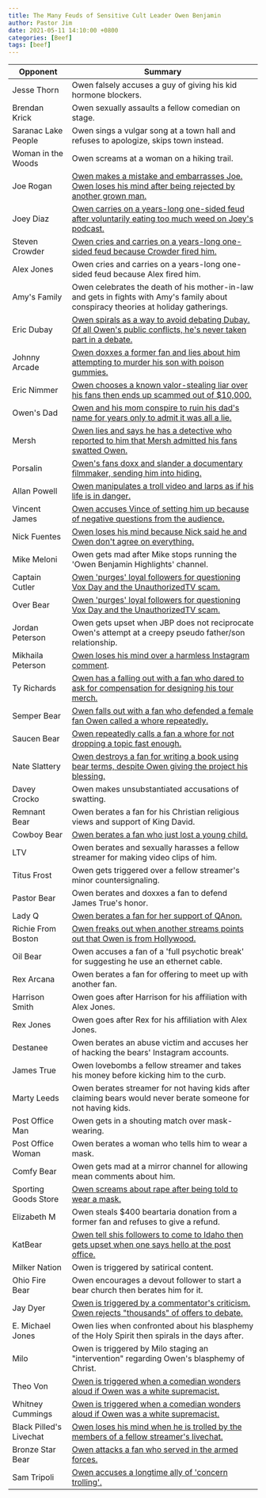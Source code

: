 ```yaml
---
title: The Many Feuds of Sensitive Cult Leader Owen Benjamin
author: Pastor Jim
date: 2021-05-11 14:10:00 +0800
categories: [Beef]
tags: [beef]
---
```


| Opponent                | Summary                                                      |
| ----------------------- | ------------------------------------------------------------ |
| Jesse Thorn             | Owen falsely accuses a guy of giving his kid hormone blockers. |
| Brendan Krick           | Owen sexually assaults a fellow comedian on stage.           |
| Saranac Lake People     | Owen sings a vulgar song at a town hall and refuses to apologize, skips town instead. |
| Woman in the Woods      | Owen screams at a woman on a hiking trail.                   |
| Joe Rogan               | [Owen makes a mistake and embarrasses Joe. Owen loses his mind after being rejected by another grown man.](https://digitaljonestown.com/categories/joe-rogan/) |
| Joey Diaz               | [Owen carries on a years-long one-sided feud after voluntarily eating too much weed on Joey's podcast.](https://digitaljonestown.com/categories/joey-diaz/) |
| Steven Crowder          | [Owen cries and carries on a years-long one-sided feud because Crowder fired him.](https://digitaljonestown.com/categories/steven-crowder/) |
| Alex Jones              | Owen cries and carries on a years-long one-sided feud because Alex fired him. |
| Amy's Family            | Owen celebrates the death of his mother-in-law and gets in fights with Amy's family about conspiracy theories at holiday gatherings. |
| Eric Dubay              | [Owen spirals as a way to avoid debating Dubay. Of all Owen's public conflicts, he's never taken part in a debate.](https://youtu.be/Jx-5VMMIxV4) |
| Johnny Arcade           | [Owen doxxes a former fan and lies about him attempting to murder his son with poison gummies.](https://youtu.be/lxTEACYBuJI) |
| Eric Nimmer             | [Owen chooses a known valor-stealing liar over his fans then ends up scammed out of $10,000.](https://www.youtube.com/watch?v=g3eQ_elB7cI) |
| Owen's Dad              | [Owen and his mom conspire to ruin his dad's name for years only to admit it was all a lie.](https://www.bitchute.com/video/vrBbY0UDx2lM/) |
| Mersh                   | [Owen lies and says he has a detective who reported to him that Mersh admitted his fans swatted Owen.](https://digitaljonestown.com/categories/mersh) |
| Porsalin                | [Owen's fans doxx and slander a documentary filmmaker, sending him into hiding.](https://www.youtube.com/watch?v=3r3vUvK_H9I) |
| Allan Powell            | [Owen manipulates a troll video and larps as if his life is in danger.](https://www.youtube.com/watch?v=UG4_hjRZiaA) |
| Vincent James           | [Owen accuses Vince of setting him up because of negative questions from the audience.](https://www.bitchute.com/video/gU4LU421UbBK/) |
| Nick Fuentes            | [Owen loses his mind because Nick said he and Owen don't agree on everything.](https://digitaljonestown.com/categories/nick-fuentes/) |
| Mike Meloni             | Owen gets mad after Mike stops running the 'Owen Benjamin Highlights' channel. |
| Captain Cutler          | [Owen 'purges' loyal followers for questioning Vox Day and the UnauthorizedTV scam.](https://youtu.be/zr0lPnfTPnA) |
| Over Bear               | [Owen 'purges' loyal followers for questioning Vox Day and the UnauthorizedTV scam.](https://youtu.be/zr0lPnfTPnA) |
| Jordan Peterson         | Owen gets upset when JBP does not reciprocate Owen's attempt at a creepy pseudo father/son relationship. |
| Mikhaila Peterson       | [Owen loses his mind over a harmless Instagram comment](https://www.bitchute.com/video/TOpEo0wBHvuG/). |
| Ty Richards             | [Owen has a falling out with a fan who dared to ask for compensation for designing his tour merch.](https://digitaljonestown.com/categories/ty-richards/) |
| Semper Bear             | [Owen falls out with a fan who defended a female fan Owen called a whore repeatedly.](https://www.bitchute.com/video/0UietNKJ888U/) |
| Saucen Bear             | [Owen repeatedly calls a fan a whore for not dropping a topic fast enough.](https://www.bitchute.com/video/0UietNKJ888U/) |
| Nate Slattery           | [Owen destroys a fan for writing a book using bear terms, despite Owen giving the project his blessing.](https://digitaljonestown.com/categories/nathan-slattery/) |
| Davey Crocko            | Owen makes unsubstantiated accusations of swatting.          |
| Remnant Bear            | Owen berates a fan for his Christian religious views and support of King David. |
| Cowboy Bear             | [Owen berates a fan who just lost a young child.](https://www.bitchute.com/video/WvuzGc9z1Pz1/) |
| LTV                     | Owen berates and sexually harasses a fellow streamer for making video clips of him. |
| Titus Frost             | Owen gets triggered over a fellow streamer's minor countersignaling. |
| Pastor Bear             | Owen berates and doxxes a fan to defend James True's honor.  |
| Lady Q                  | [Owen berates a fan for her support of QAnon.](https://www.bitchute.com/video/ZmUv8ABuaTSj/) |
| Richie From Boston      | [Owen freaks out when another streams points out that Owen is from Hollywood.](https://www.bitchute.com/video/E9gAjJLX0g8o/) |
| Oil Bear                | Owen accuses a fan of a 'full psychotic break' for suggesting he use an ethernet cable. |
| Rex Arcana              | Owen berates a fan for offering to meet up with another fan. |
| Harrison Smith          | Owen goes after Harrison for his affiliation with Alex Jones. |
| Rex Jones               | Owen goes after Rex for his affiliation with Alex Jones.     |
| Destanee                | Owen berates an abuse victim and accuses her of hacking the bears' Instagram accounts. |
| James True              | Owen lovebombs a fellow streamer and takes his money before kicking him to the curb. |
| Marty Leeds             | Owen berates streamer for not having kids after claiming bears would never berate someone for not having kids. |
| Post Office Man         | Owen gets in a shouting match over mask-wearing.             |
| Post Office Woman       | Owen berates a woman who tells him to wear a mask.           |
| Comfy Bear              | Owen gets mad at a mirror channel for allowing mean comments about him. |
| Sporting Goods Store    | [Owen screams about rape after being told to wear a mask.](https://youtu.be/7Xm_sdnqWVA) |
| Elizabeth M             | Owen steals $400 beartaria donation from a former fan and refuses to give a refund. |
| KatBear                 | [Owen tell shis followers to come to Idaho then gets upset when one says hello at the post office.](https://www.youtube.com/watch?v=JEZfu-dmjQ4&t=1s) |
| Milker Nation           | Owen is triggered by satirical content.                      |
| Ohio Fire Bear          | Owen encourages a devout follower to start a bear church then berates him for it. |
| Jay Dyer                | [Owen is triggered by a commentator's criticism. Owen rejects "thousands" of offers to debate.](https://www.reddit.com/r/owenbenjamin/comments/mrkpor/jay_dyer_posted_this_lmao_i_still_think_it_should/) |
| E. Michael Jones        | Owen lies when confronted about his blasphemy of the Holy Spirit then spirals in the days after. |
| Milo                    | Owen is triggered by Milo staging an "intervention" regarding Owen's blasphemy of Christ. |
| Theo Von                | [Owen is triggered when a comedian wonders aloud if Owen was a white supremacist.](https://youtu.be/cPrq4k0w3Us) |
| Whitney Cummings        | [Owen is triggered when a comedian wonders aloud if Owen was a white supremacist.](https://youtu.be/cPrq4k0w3Us) |
| Black Pilled's Livechat | [Owen loses his mind when he is trolled by the members of a fellow streamer's livechat.](https://www.bitchute.com/video/48FNVbzaX8GC/) |
| Bronze Star Bear        | [Owen attacks a fan who served in the armed forces.](https://www.bitchute.com/video/5KhuNn8JsfYW/) |
| Sam Tripoli             | [Owen accuses a longtime ally of 'concern trolling'.](https://www.youtube.com/watch?v=Ssv5o-Utruw) |

